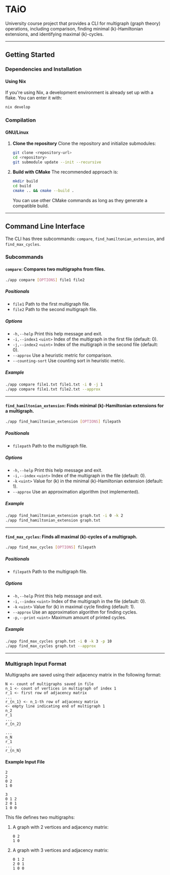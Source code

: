 # TAiO

University course project that provides a CLI for multigraph (graph theory) operations, including comparison, finding minimal \(k\)-Hamiltonian extensions, and identifying maximal \(k\)-cycles.

---

## Getting Started

### Dependencies and Installation

#### Using Nix
If you're using Nix, a development environment is already set up with a flake. You can enter it with:

```bash
nix develop
```

### Compilation

#### GNU/Linux

1. **Clone the repository**
   Clone the repository and initialize submodules:
   ```bash
   git clone <repository-url>
   cd <repository>
   git submodule update --init --recursive
   ```

2. **Build with CMake**
   The recommended approach is:
   ```bash
   mkdir build
   cd build
   cmake .. && cmake --build .
   ```
   You can use other CMake commands as long as they generate a compatible build.

---

## Command Line Interface

The CLI has three subcommands: `compare`, `find_hamiltonian_extension`, and `find_max_cycles`.

### Subcommands

#### **`compare`**: Compares two multigraphs from files.
```bash
./app compare [OPTIONS] file1 file2
```

##### **Positionals**
- `file1`
  Path to the first multigraph file.
- `file2`
  Path to the second multigraph file.

##### **Options**
- `-h,--help`
  Print this help message and exit.
- `-i,--index1` `<uint>`
  Index of the multigraph in the first file (default: 0).
- `-j,--index2` `<uint>`
  Index of the multigraph in the second file (default: 0).
- `--approx`
  Use a heuristic metric for comparison.
- `--counting-sort`
  Use counting sort in heuristic metric.

##### **Example**
```bash
./app compare file1.txt file1.txt -i 0 -j 1
./app compare file1.txt file2.txt --approx
```

---

#### **`find_hamiltonian_extension`**: Finds minimal \(k\)-Hamiltonian extensions for a multigraph.
```bash
./app find_hamiltonian_extension [OPTIONS] filepath
```

##### **Positionals**
- `filepath`
  Path to the multigraph file.

##### **Options**
- `-h,--help`
  Print this help message and exit.
- `-i,--index` `<uint>`
  Index of the multigraph in the file (default: 0).
- `-k` `<uint>`
  Value for \(k\) in the minimal \(k\)-Hamiltonian extension (default: 1).
- `--approx`
  Use an approximation algorithm (not implemented).

##### **Example**
```bash
./app find_hamiltonian_extension graph.txt -i 0 -k 2
./app find_hamiltonian_extension graph.txt
```

---

#### **`find_max_cycles`**: Finds all maximal \(k\)-cycles of a multigraph.
```bash
./app find_max_cycles [OPTIONS] filepath
```

##### **Positionals**
- `filepath`
  Path to the multigraph file.

##### **Options**
- `-h,--help`
  Print this help message and exit.
- `-i,--index` `<uint>`
  Index of the multigraph in the file (default: 0).
- `-k` `<uint>`
  Value for \(k\) in maximal cycle finding (default: 1).
- `--approx`
  Use an approximation algorithm for finding cycles.
- `-p,--print` `<uint>`
  Maximum amount of printed cycles.  

##### **Example**
```bash
./app find_max_cycles graph.txt -i 0 -k 3 -p 10
./app find_max_cycles graph.txt --approx
```

---

### Multigraph Input Format

Multigraphs are saved using their adjacency matrix in the following format:

```
N <- count of multigraphs saved in file
n_1 <- count of vertices in multigraph of index 1
r_1 <- first row of adjacency matrix
...
r_{n_1} <- n_1-th row of adjacency matrix
<- empty line indicating end of multigraph 1
n_2
r_1
...
r_{n_2}

...
n_N
r_1
...
r_{n_N}
```

#### Example Input File
```
2
2
0 2
1 0

3
0 1 2
2 0 1
1 0 0
```

This file defines two multigraphs:
1. A graph with 2 vertices and adjacency matrix:
   ```
   0 2
   1 0
   ```
2. A graph with 3 vertices and adjacency matrix:
   ```
   0 1 2
   2 0 1
   1 0 0
   ```
